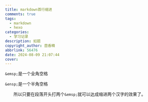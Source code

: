 ```yaml
---
title: markdown首行缩进
comments: true
tags:
  - markdown
  - hexo
categories:
  - 学习记录
description: 如题
copyright_author: 茴香精
abbrlink: 56476
date: 2024-08-09 21:07:44
cover:
---
```

```&emsp;```是一个全角空格

```&ensp;```是一个半角空格

&emsp;&emsp;所以只要在段落开头打两个```&emsp;```就可以达成缩进两个汉字的效果了。